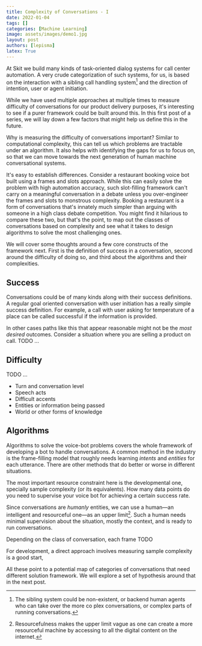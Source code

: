 ```yaml
---
title: Complexity of Conversations - I
date: 2022-01-04
tags: []
categories: [Machine Learning]
image: assets/images/demo1.jpg
layout: post
authors: [lepisma]
latex: True
---
```


At Skit we build many kinds of task-oriented dialog systems for call center
automation. A very crude categorization of such systems, for us, is based on the
interaction with a sibling call handling system[^1] and the direction of
intention, user or agent initiation.

While we have used multiple approaches at multiple times to measure difficulty
of conversations for our product delivery purposes, it's interesting to see if a
purer framework could be built around this. In this first post of a series, we
will lay down a few factors that might help us define this in the future.

Why is measuring the difficulty of conversations important? Similar to
computational complexity, this can tell us which problems are tractable under an
algorithm. It also helps with identifying the gaps for us to focus on, so that
we can move towards the next generation of human machine conversational systems.

It's easy to establish differences. Consider a restaurant booking voice bot
built using a frames and slots approach. While this can easily solve the problem
with high automation accuracy, such slot-filling framework can't carry on a
meaningful conversation in a debate unless you over-engineer the frames and
slots to monstrous complexity. Booking a restaurant is a form of conversations
that's innately much simpler than arguing with someone in a high class debate
competition. You might find it hilarious to compare these two, but that's the
point, to map out the classes of conversations based on complexity and see what
it takes to design algorithms to solve the most challenging ones.

We will cover some thoughts around a few core constructs of the framework next.
First is the definition of success in a conversation, second around the
difficulty of doing so, and third about the algorithms and their complexities.

## Success

Conversations could be of many kinds along with their success definitions. A
regular goal oriented conversation with user initiation has a really simple
success definition. For example, a call with user asking for temperature of a
place can be called successful if the information is provided.

In other cases paths like this that appear reasonable might not be the _most
desired_ outcomes. Consider a situation where you are selling a product on call.
TODO ...

## Difficulty

TODO ...

+ Turn and conversation level
+ Speech acts
+ Difficult accents
+ Entities or information being passed
+ World or other forms of knowledge

## Algorithms

Algorithms to solve the voice-bot problems covers the whole framework of
developing a bot to handle conversations. A common method in the industry is the
frame-filling model that roughly needs learning _intents_ and _entities_ for
each utterance. There are other methods that do better or worse in different
situations.

The most important resource constraint here is the developmental one, specially
sample complexity (or its equivalents). How many data points do you need to
supervise your voice bot for achieving a certain success rate.

Since conversations are _humanly_ entities, we can use a human—an intelligent
and resourceful one—as an upper limit[^2]. Such a human needs minimal
supervision about the situation, mostly the context, and is ready to run
conversations.

Depending on the class of conversation, each frame TODO


For development, a direct approach involves measuring sample complexity is a
good start, 


All these point to a potential map of categories of conversations that need
different solution framework. We will explore a set of hypothesis around that in
the next post.

[^1]: The sibling system could be non-existent, or backend human agents who can
    take over the more co plex conversations, or complex parts of running
    conversations.

[^2]: Resourcefulness makes the upper limit vague as one can create a more
    resourceful machine by accessing to all the digital content on the internet.

